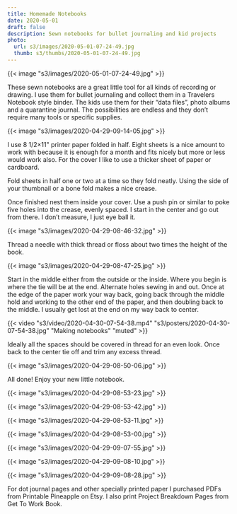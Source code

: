```yaml
---
title: Homemade Notebooks
date: 2020-05-01
draft: false
description: Sewn notebooks for bullet journaling and kid projects
photo:
  url: s3/images/2020-05-01-07-24-49.jpg
  thumb: s3/thumbs/2020-05-01-07-24-49.jpg
---
```


{{< image "s3/images/2020-05-01-07-24-49.jpg" >}}

These sewn notebooks are a great little tool for all kinds of recording or drawing. I use
them for bullet journaling and collect them in a Travelers Notebook style binder. The kids
use them for their “data files”, photo albums and a quarantine journal. The possibilities
are endless and they don’t require many tools or specific supplies.

{{< image "s3/images/2020-04-29-09-14-05.jpg" >}}

I use 8 1/2&times;11" printer paper folded in half. Eight sheets is a nice amount to work
with because it is enough for a month and fits nicely but more or less would work also.
For the cover I like to use a thicker sheet of paper or cardboard.

Fold sheets in half one or two at a time so they fold neatly. Using the side of your
thumbnail or a bone fold makes a nice crease.

Once finished nest them inside your cover. Use a push pin or similar to poke five holes
into the crease, evenly spaced. I start in the center and go out from there. I don’t
measure, I just eye ball it.

{{< image "s3/images/2020-04-29-08-46-32.jpg" >}}

Thread a needle with thick thread or floss about two times the height of the book.

{{< image "s3/images/2020-04-29-08-47-25.jpg" >}}

Start in the middle either from the outside or the inside. Where you begin is where the
tie will be at the end. Alternate holes sewing in and out. Once at the edge of the paper
work your way back, going back through the middle hold and working to the other end of the
paper, and then doubling back to the middle. I usually get lost at the end on my way back
to center.

{{< video "s3/video/2020-04-30-07-54-38.mp4" "s3/posters/2020-04-30-07-54-38.jpg" "Making notebooks" "muted" >}}

Ideally all the spaces should be covered in thread for an even look. Once back to the
center tie off and trim any excess thread.

{{< image "s3/images/2020-04-29-08-50-06.jpg" >}}

All done! Enjoy your new little notebook.

{{< image "s3/images/2020-04-29-08-53-23.jpg" >}}

{{< image "s3/images/2020-04-29-08-53-42.jpg" >}}

{{< image "s3/images/2020-04-29-08-53-11.jpg" >}}

{{< image "s3/images/2020-04-29-08-53-00.jpg" >}}

{{< image "s3/images/2020-04-29-09-07-55.jpg" >}}

{{< image "s3/images/2020-04-29-09-08-10.jpg" >}}

{{< image "s3/images/2020-04-29-09-08-28.jpg" >}}

For dot journal pages and other specially printed paper I purchased PDFs from Printable
Pineapple on Etsy. I also print Project Breakdown Pages from Get To Work Book.
